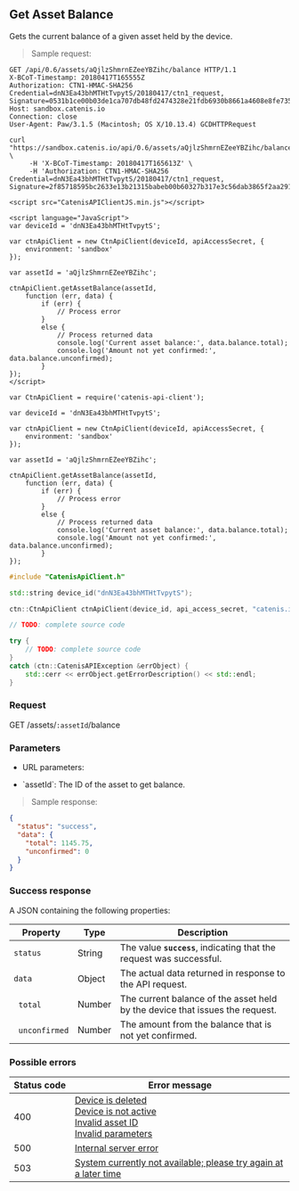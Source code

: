 ## Get Asset Balance

Gets the current balance of a given asset held by the device.

> Sample request:

```http--raw
GET /api/0.6/assets/aQjlzShmrnEZeeYBZihc/balance HTTP/1.1
X-BCoT-Timestamp: 20180417T165555Z
Authorization: CTN1-HMAC-SHA256 Credential=dnN3Ea43bhMTHtTvpytS/20180417/ctn1_request, Signature=0531b1ce00b03de1ca707db48fd2474328e21fdb6930b8661a4608e8fe735b84
Host: sandbox.catenis.io
Connection: close
User-Agent: Paw/3.1.5 (Macintosh; OS X/10.13.4) GCDHTTPRequest
```

```shell
curl "https://sandbox.catenis.io/api/0.6/assets/aQjlzShmrnEZeeYBZihc/balance" \
     -H 'X-BCoT-Timestamp: 20180417T165613Z' \
     -H 'Authorization: CTN1-HMAC-SHA256 Credential=dnN3Ea43bhMTHtTvpytS/20180417/ctn1_request, Signature=2f85718595bc2633e13b21315babeb00b60327b317e3c56dab3865f2aa29115c'
```

```html--javascript
<script src="CatenisAPIClientJS.min.js"></script>

<script language="JavaScript">
var deviceId = 'dnN3Ea43bhMTHtTvpytS';

var ctnApiClient = new CtnApiClient(deviceId, apiAccessSecret, {
    environment: 'sandbox'
});

var assetId = 'aQjlzShmrnEZeeYBZihc';

ctnApiClient.getAssetBalance(assetId,
    function (err, data) {
        if (err) {
            // Process error
        }
        else {
            // Process returned data
            console.log('Current asset balance:', data.balance.total);
            console.log('Amount not yet confirmed:', data.balance.unconfirmed);
        }
});
</script>
```

```javascript--node
var CtnApiClient = require('catenis-api-client');

var deviceId = 'dnN3Ea43bhMTHtTvpytS';

var ctnApiClient = new CtnApiClient(deviceId, apiAccessSecret, {
    environment: 'sandbox'
});

var assetId = 'aQjlzShmrnEZeeYBZihc';

ctnApiClient.getAssetBalance(assetId,
    function (err, data) {
        if (err) {
            // Process error
        }
        else {
            // Process returned data
            console.log('Current asset balance:', data.balance.total);
            console.log('Amount not yet confirmed:', data.balance.unconfirmed);
        }
});
```

```cpp
#include "CatenisApiClient.h"

std::string device_id("dnN3Ea43bhMTHtTvpytS");

ctn::CtnApiClient ctnApiClient(device_id, api_access_secret, "catenis.io", "", "sandbox");

// TODO: complete source code

try {
    // TODO: complete source code
}
catch (ctn::CatenisAPIException &errObject) {
    std::cerr << errObject.getErrorDescription() << std::endl;
}
```

### Request

GET /assets/`:assetId`/balance

### Parameters

<!-- Note: we are not using the native markdown list feature for the second level items because the generated
        HTML has no space to the following first level item -->
- URL parameters:
<ul class="parameterList">
  <li>`assetId`: The ID of the asset to get balance.</li>
</ul>

> Sample response:

```json
{
  "status": "success",
  "data": {
    "total": 1145.75,
    "unconfirmed": 0
  }
}
```

### Success response

A JSON containing the following properties:

| Property | Type | Description |
| -------- | ---- | ----------- |
| `status` | String | The value **`success`**, indicating that the request was successful. |
| `data` | Object | The actual data returned in response to the API request. |
| &nbsp;&nbsp;`total` | Number | The current balance of the asset held by the device that issues the request. |
| &nbsp;&nbsp;`unconfirmed` | Number | The amount from the balance that is not yet confirmed. |

### Possible errors

| Status&nbsp;code | Error&nbsp;message |
| ----------- | ------------- |
| 400 | <a href="#error_msg_80">Device is deleted<br><a href="#error_msg_90">Device is not active<br><a href="#error_msg_105">Invalid asset ID<br><a href="#error_msg_130">Invalid parameters |
| 500 | <a href="#error_msg_100">Internal server error |
| 503 | <a href="#error_msg_220">System currently not available; please try again at a later time |
